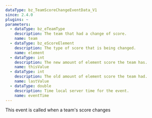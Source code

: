 ```yaml
---
dataType: bz_TeamScoreChangeEventData_V1
since: 2.4.0
plugins: ~
parameters:
  - dataType: bz_eTeamType
    description: The team that had a change of score.
    name: team
  - dataType: bz_eScoreElement
    description: The type of score that is being changed.
    name: element
  - dataType: int
    description: The new amount of element score the team has.
    name: thisValue
  - dataType: int
    description: The old amount of element score the team had.
    name: lastValue
  - dataType: double
    description: Time local server time for the event.
    name: eventTime
---
```


This event is called when a team's score changes
